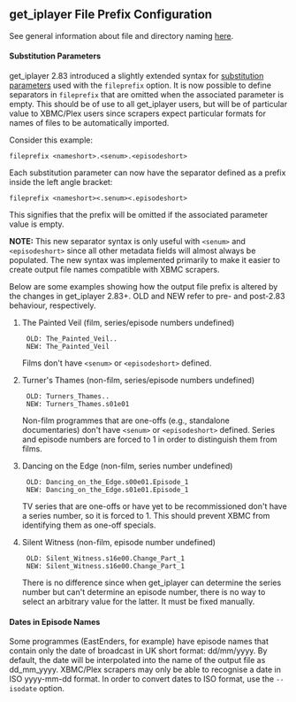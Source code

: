 ## get_iplayer File Prefix Configuration

See general information about file and directory naming [here](documentation#filenames-and-directories).

#### Substitution Parameters

get_iplayer 2.83 introduced a slightly extended syntax for [substitution parameters](documentation#substitution-parameters) used with the `fileprefix` option.  It is now possible to define separators in `fileprefix` that are omitted when the associated parameter is empty.  This should be of use to all get_iplayer users, but will be of particular value to XBMC/Plex users since scrapers expect particular formats for names of files to be automatically imported.

Consider this example:

	fileprefix <nameshort>.<senum>.<episodeshort>

Each substitution parameter can now have the separator defined as a prefix inside the left angle bracket:

	fileprefix <nameshort><.senum><.episodeshort>

This signifies that the prefix will be omitted if the associated parameter value is empty.

**NOTE:** This new separator syntax is only useful with `<senum>` and `<episodeshort>` since all other metadata fields will almost always be populated.  The new syntax was implemented primarily to make it easier to create output file names compatible with XBMC scrapers.

Below are some examples showing how the output file prefix is altered by the changes in get_iplayer 2.83+.  OLD and NEW refer to pre- and post-2.83 behaviour, respectively.

1. The Painted Veil (film, series/episode numbers undefined)

		OLD: The_Painted_Veil..
		NEW: The_Painted_Veil

	Films don't have `<senum>` or `<episodeshort>` defined.

2. Turner's Thames (non-film, series/episode numbers undefined)

		OLD: Turners_Thames..
		NEW: Turners_Thames.s01e01

	Non-film programmes that are one-offs (e.g., standalone documentaries) don't have `<senum>` or `<episodeshort>` defined. Series and episode numbers are forced to 1 in order to distinguish them from films.

3. Dancing on the Edge (non-film, series number undefined)

		OLD: Dancing_on_the_Edge.s00e01.Episode_1
		NEW: Dancing_on_the_Edge.s01e01.Episode_1

	TV series that are one-offs or have yet to be recommissioned don't have a series number, so it is forced to 1. This should prevent XBMC from identifying them as one-off specials.

4. Silent Witness (non-film, episode number undefined)

		OLD: Silent_Witness.s16e00.Change_Part_1
		NEW: Silent_Witness.s16e00.Change_Part_1

	There is no difference since when get_iplayer can determine the series number but can't determine an episode number, there is no way to select an arbitrary value for the latter. It must be fixed manually.


#### Dates in Episode Names

Some programmes (EastEnders, for example) have episode names that contain only the date of broadcast in UK short format: dd/mm/yyyy.  By default, the date will be interpolated into the name of the output file as dd_mm_yyyy.  XBMC/Plex scrapers may only be able to recognise a date in ISO yyyy-mm-dd format.  In order to convert dates to ISO format, use the `--isodate` option.